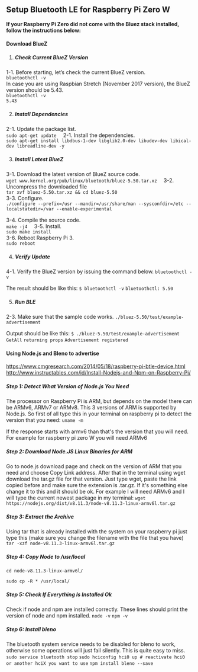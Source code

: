 ## Setup Bluetooth LE for Raspberry Pi Zero W

**If your Raspberry Pi Zero did not come with the Bluez stack installed, follow the instructions below:**  

#### Download BlueZ

1. ##### Check Current BlueZ Version

  1-1. Before starting, let’s check the current BlueZ version.  
  `bluetoothctl -v`  
  In case you are using Raspbian Stretch (November 2017 version), the BlueZ version should be 5.43.  
  `bluetoothctl -v`  
  `5.43  `

  

2. ##### Install Dependencies

  2-1. Update the package list.  
  `sudo apt-get update  `
  2-1. Install the dependencies.  
  `sudo apt-get install libdbus-1-dev libglib2.0-dev libudev-dev libical-dev libreadline-dev -y  `

  

3. ##### Install Latest BlueZ

  3-1. Download the latest version of BlueZ source code.  
  `wget www.kernel.org/pub/linux/bluetooth/bluez-5.50.tar.xz  `
  3-2. Uncompress the downloaded file  
  `tar xvf bluez-5.50.tar.xz && cd bluez-5.50`  
  3-3. Configure.  
  `./configure --prefix=/usr --mandir=/usr/share/man --sysconfdir=/etc --localstatedir=/var --enable-experimental`  

  3-4. Compile the source code.  
  `make -j4  `
  3-5. Install.  
  `sudo make install`  
  3-6. Reboot Raspberry Pi 3.  
  `sudo reboot  `

  

4. ##### Verify Update

  4-1. Verify the BlueZ version by issuing the command below.
  ``bluetoothctl -v``

  The result should be like this:
  `$ bluetoothctl -v`
  `bluetoothctl: 5.50`

  

5. ##### Run BLE

  2-3. Make sure that the sample code works. 
  `./bluez-5.50/test/example-advertisement`

  Output should be like this:
  `$ ./bluez-5.50/test/example-advertisement`
  `GetAll`
  `returning props`
  `Advertisement registered`



#### Using Node.js and Bleno to advertise

https://www.cmgresearch.com/2014/05/18/raspberry-pi-btle-device.html
http://www.instructables.com/id/Install-Nodejs-and-Npm-on-Raspberry-Pi/

##### Step 1: Detect What Version of Node.js You Need

The processor on Raspberry Pi is ARM, but depends on the model there can be ARMv6, ARMv7 or ARMv8. This 3 versions of ARM is supported by Node.js.
So first of all type this in your terminal on raspberry pi to detect the version that you need:
`uname -m`

If the response starts with armv6 than that's the version that you will need. For example for raspberry pi zero W you will need ARMv6

##### Step 2: Download Node.JS Linux Binaries for ARM

Go to node.js download page and check on the version of ARM that you need and choose Copy Link address.
After that in the terminal using wget download the tar.gz file for that version. Just type wget, paste the link copied before and make sure the extension is .tar.gz. If it's something else change it to this and it should be ok. For example I will need ARMv6 and I will type the current newest package in my terminal:
`wget https://nodejs.org/dist/v8.11.3/node-v8.11.3-linux-armv6l.tar.gz`

##### Step 3: Extract the Archive

Using tar that is already installed with the system on your raspberry pi just type this (make sure you change the filename with the file that you have)
`tar -xzf node-v8.11.3-linux-armv6l.tar.gz`

##### Step 4: Copy Node to /usr/local

`cd node-v8.11.3-linux-armv6l/`


`sudo cp -R * /usr/local/`

##### Step 5: Check If Everything Is Installed Ok

Check if node and npm are installed correctly. These lines should print the version of node and npm installed.
`node -v`
`npm -v`



##### Step 6: Install bleno 

The bluetooth system service needs to be disabled for bleno to work, otherwise some operations will just fail silently. This is quite easy to miss.
`sudo service bluetooth stop`
`sudo hciconfig hci0 up # reactivate hci0 or another hciX you want to use`
`npm install bleno --save`